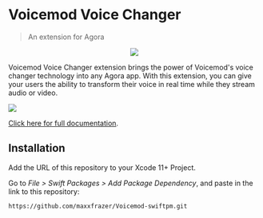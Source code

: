 # Voicemod Voice Changer

> An extension for Agora

<p align="center">
  <img src="https://github.com/maxxfrazer/Voicemod-swiftpm/actions/workflows/swiftpm-resolve.yml/badge.svg"/>
</p>


Voicemod Voice Changer extension brings the power of Voicemod's voice changer technology into any Agora app. With this extension, you can give your users the ability to transform their voice in real time while they stream audio or video.

![](https://agora-ticket.oss-cn-shanghai.aliyuncs.com/dashboard/marketplace/d09161ab.jpg?OSSAccessKeyId=LTAIlIYu0PfwhIZL&Expires=1633682877&Signature=ihYkLKbFM9WlFlfdJrs2PCpJJNg%3D)

[Click here for full documentation](https://console-preprod-2.agora.io/marketplace/extension/introduce?serviceName=voicemod).

## Installation

Add the URL of this repository to your Xcode 11+ Project.

Go to _File > Swift Packages > Add Package Dependency_, and paste in the link to this repository:

`https://github.com/maxxfrazer/Voicemod-swiftpm.git`
